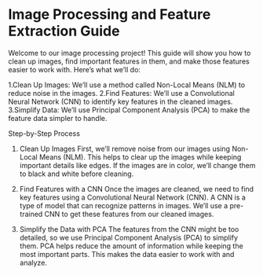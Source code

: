 # Image Processing and Feature Extraction Guide
Welcome to our image processing project! This guide will show you how to clean up images, find important features in them, and make those features easier to work with. Here’s what we’ll do:

1.Clean Up Images: We’ll use a method called Non-Local Means (NLM) to reduce noise in the images.
2.Find Features: We’ll use a Convolutional Neural Network (CNN) to identify key features in the cleaned images.
3.Simplify Data: We’ll use Principal Component Analysis (PCA) to make the feature data simpler to handle.

Step-by-Step Process
1. Clean Up Images
First, we’ll remove noise from our images using Non-Local Means (NLM). This helps to clear up the images while keeping important details like edges. If the images are in color, we’ll change them to black and white before cleaning.

2. Find Features with a CNN
Once the images are cleaned, we need to find key features using a Convolutional Neural Network (CNN). A CNN is a type of model that can recognize patterns in images. We’ll use a pre-trained CNN to get these features from our cleaned images.

3. Simplify the Data with PCA
The features from the CNN might be too detailed, so we use Principal Component Analysis (PCA) to simplify them. PCA helps reduce the amount of information while keeping the most important parts. This makes the data easier to work with and analyze.
